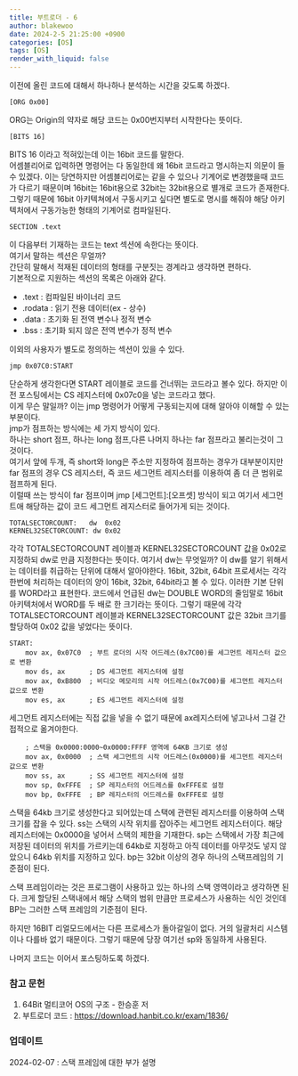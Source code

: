```yaml
---
title: 부트로더 - 6
author: blakewoo
date: 2024-2-5 21:25:00 +0900
categories: [OS]
tags: [OS]
render_with_liquid: false
---
```


이전에 올린 코드에 대해서 하나하나 분석하는 시간을 갖도록 하겠다.

```
[ORG 0x00]
```
ORG는 Origin의 약자로 해당 코드는 0x00번지부터 시작한다는 뜻이다.   

```
[BITS 16]
```
BITS 16 이라고 적혀있는데 이는 16bit 코드를 말한다.   
어셈블리어로 입력하면 명령어는 다 동일한데 왜 16bit 코드라고 명시하는지 의문이 들 수 있겠다.
이는 당연하지만 어셈블리어로는 같을 수 있으나 기계어로 변경했을때 코드가 다르기 때문이며
16bit는 16bit용으로 32bit는 32bit용으로 별개로 코드가 존재한다.
그렇기 때문에 16bit 아키텍쳐에서 구동시키고 싶다면 별도로 명시를 해줘야 해당 아키텍처에서 구동가능한
형태의 기계어로 컴파일된다.

```
SECTION .text
```
이 다음부터 기재하는 코드는 text 섹션에 속한다는 뜻이다.   
여기서 말하는 섹션은 무얼까?   
간단히 말해서 적재된 데이터의 형태를 구분짓는 경계라고 생각하면 편하다.   
기본적으로 지원하는 섹션의 목록은 아래와 같다.
- .text : 컴파일된 바이너리 코드
- .rodata : 읽기 전용 데이터(ex - 상수)
- .data : 초기화 된 전역 변수나 정적 변수
- .bss : 초기화 되지 않은 전역 변수가 정적 변수

이외의 사용자가 별도로 정의하는 섹션이 있을 수 있다.

```
jmp 0x07C0:START
```

단순하게 생각한다면 START 레이블로 코드를 건너뛰는 코드라고 볼수 있다.
하지만 이전 포스팅에서는 CS 레지스터에 0x07c0을 넣는 코드라고 했다.   
이게 무슨 말일까?
이는 jmp 명령어가 어떻게 구동되는지에 대해 알아야 이해할 수 있는 부분이다.   
jmp가 점프하는 방식에는 세 가지 방식이 있다.   
하나는 short 점프, 하나는 long 점프,다른 나머지 하나는 far 점프라고 불리는것이 그것이다.   
여기서 앞에 두개, 즉 short와 long은 주소만 지정하여 점프하는 경우가 대부분이지만
far 점프의 경우 CS 레지스터, 즉 코드 세그먼트 레지스터를 이용하여 좀 더 큰 범위로 점프하게 된다.   
이럴때 쓰는 방식이 far 점프이며 jmp [세그먼트]:[오프셋] 방식이 되고 여기서 세그먼트애 해당하는 값이
코드 세그먼트 레지스터로 들어가게 되는 것이다.

```
TOTALSECTORCOUNT:   dw  0x02
KERNEL32SECTORCOUNT: dw 0x02
```
각각 TOTALSECTORCOUNT 레이블과 KERNEL32SECTORCOUNT 값을 0x02로 지정하되
dw로 만큼 지정한다는 뜻이다.
여기서 dw는 무엇일까? 이 dw를 알기 위해서는 데이터를 취급하는 단위에 대해서 알아야한다.
16bit, 32bit, 64bit 프로세서는 각각 한번에 처리하는 데이터의 양이 16bit, 32bit, 64bit라고 볼 수 있다.
이러한 기본 단위를 WORD라고 표현한다.
코드에서 언급된 dw는 DOUBLE WORD의 줄임말로 16bit 아키텍처에서 WORD를 두 배로 한 크기라는 뜻이다.
그렇기 때문에 각각 TOTALSECTORCOUNT 레이블과 KERNEL32SECTORCOUNT 값은 32bit 크기를 할당하여
0x02 값을 넣었다는 뜻이다.   

```
START:
    mov ax, 0x07C0  ; 부트 로더의 시작 어드레스(0x7C00)를 세그먼트 레지스터 값으로 변환
    mov ds, ax      ; DS 세그먼트 레지스터에 설정
    mov ax, 0xB800  ; 비디오 메모리의 시작 어드레스(0x7C00)를 세그먼트 레지스터 값으로 변환
    mov es, ax      ; ES 세그먼트 레지스터에 설정
```
세그먼트 레지스터에는 직접 값을 넣을 수 없기 때문에 ax레지스터에 넣고나서 그걸 간접적으로 옮겨야한다.

```
    ; 스택을 0x0000:0000~0x0000:FFFF 영역에 64KB 크기로 생성
    mov ax, 0x0000  ; 스택 세그먼트의 시작 어드레스(0x0000)를 세그먼트 레지스터 값으로 변환
    mov ss, ax      ; SS 세그먼트 레지스터에 설정
    mov sp, 0xFFFE  ; SP 레지스터의 어드레스를 0xFFFE로 설정
    mov bp, 0xFFFE  ; BP 레지스터의 어드레스를 0xFFFE로 설정
```

스택을 64kb 크기로 생성한다고 되어있는데 스택에 관련된 레지스터를 이용하여 스택 크기를 잡을 수 있다.
ss는 스택의 시작 위치를 잡아주는 세그먼트 레지스터이다. 해당 레지스터에는 0x0000을 넣어서
스택의 제한을 기재한다. sp는 스택에서 가장 최근에 저장된 데이터의 위치를 가르키는데 64kb로 지정하고
아직 데이터를 아무것도 넣지 않았으니 64kb 위치를 지정하고 있다.
bp는 32bit 이상의 경우 하나의 스택프레임의 기준점이 된다.

스택 프레임이라는 것은 프로그램이 사용하고 있는 하나의 스택 영역이라고 생각하면 된다.
크게 할당된 스택내에서 해당 스택의 범위 만큼만 프로세스가 사용하는 식인 것인데
BP는 그러한 스택 프레임의 기준점이 된다.

하지만 16BIT 리얼모드에서는 다른 프로세스가 돌아갈일이 없다. 거의 일괄처리 시스템이나
다를바 없기 때문이다. 그렇기 때문에 당장 여기선 sp와 동일하게 사용된다.


나머지 코드는 이어서 포스팅하도록 하겠다.


### 참고 문헌
1. 64Bit 멀티코어 OS의 구조 - 한승훈 저
2. 부트로더 코드 : https://download.hanbit.co.kr/exam/1836/


### 업데이트
2024-02-07 : 스택 프레임에 대한 부가 설명
